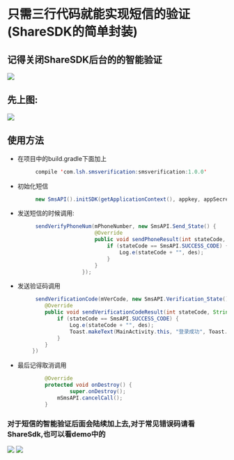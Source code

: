 # 只需三行代码就能实现短信的验证(ShareSDK的简单封装)
## 记得关闭ShareSDK后台的的智能验证
![](http://opgkgu3ek.bkt.clouddn.com/17-5-8/46557483-file_1494227113157_5149.png)
## 先上图:
![](http://i.imgur.com/yyf5OY8.png)
## 使用方法
-  在项目中的build.gradle下面加上


```java
		 compile 'com.lsh.smsverification:smsverification:1.0.0'
```

- 初始化短信

```java 
		 new SmsAPI().initSDK(getApplicationContext(), appkey, appSecret)
```

-  发送短信的时候调用:


```java
		 sendVerifyPhoneNum(mPhoneNumber, new SmsAPI.Send_State() {
                            @Override
                            public void sendPhoneResult(int stateCode, String des) {
                                if (stateCode == SmsAPI.SUCCESS_CODE) {
                                    Log.e(stateCode + "", des);
                                }
                            }
                        });
```	


-  发送验证码调用


```java
		 sendVerificationCode(mVerCode, new SmsAPI.Verification_State() {
            @Override
            public void sendVerificationCodeResult(int stateCode, String des) {
                if (stateCode == SmsAPI.SUCCESS_CODE) {
                    Log.e(stateCode + "", des);
                    Toast.makeText(MainActivity.this, "登录成功", Toast.LENGTH_SHORT).show();
                }
            }
        })
```

- 最后记得取消调用

```java
		    @Override
    		protected void onDestroy() {
        			super.onDestroy();
        		mSmsAPI.cancelCall();
    		}
```

### 对于短信的智能验证后面会陆续加上去,对于常见错误码请看ShareSdk,也可以看demo中的
![](http://i.imgur.com/oJO9h5t.png)
![](http://i.imgur.com/VSFrvVF.png)
